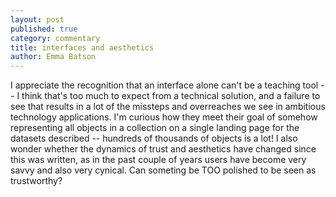 ```yaml
---
layout: post
published: true
category: commentary
title: interfaces and aesthetics
author: Emma Batson
---
```

I appreciate the recognition that an interface alone can't be a teaching tool -- I think that's too much to expect from a technical solution, and a failure to see that results in a lot of the missteps and overreaches we see in ambitious technology applications. I'm curious how they meet their goal of somehow representing all objects in a collection on a single landing page for the datasets described -- hundreds of thousands of objects is a lot! I also wonder whether the dynamics of trust and aesthetics have changed since this was written, as in the past couple of years users have become very savvy and also very cynical. Can someting be TOO polished to be seen as trustworthy?